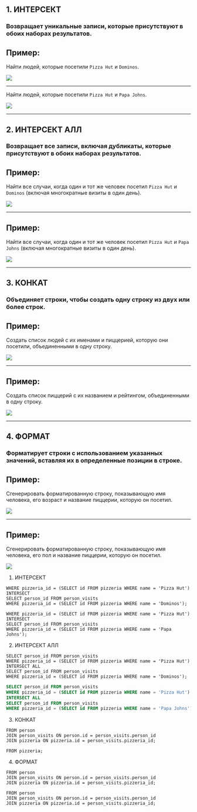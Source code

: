 

## 1. ИНТЕРСЕКТ

### Возвращает уникальные записи, которые присутствуют в обоих наборах результатов.

## Пример:
Найти людей, которые посетили `Pizza Hut` и `Dominos`.


![](1.png)


---

Найти людей, которые посетили `Pizza Hut` и `Papa Johns`.



![](2.png)

---

## 2. ИНТЕРСЕКТ АЛЛ

### Возвращает все записи, включая дубликаты, которые присутствуют в обоих наборах результатов.

## Пример:
Найти все случаи, когда один и тот же человек посетил `Pizza Hut` и `Dominos` (включая многократные визиты в один день).


![](3.png)

---

## Пример:
Найти все случаи, когда один и тот же человек посетил `Pizza Hut` и `Papa Johns` (включая многократные визиты в один день).



![](4.png)

---

## 3. КОНКАТ

### Объединяет строки, чтобы создать одну строку из двух или более строк.

## Пример:
Создать список людей с их именами и пиццерией, которую они посетили, объединенными в одну строку.

![](5.png)

---

## Пример:
Создать список пиццерий с их названием и рейтингом, объединенными в одну строку.

![](6.png)

---

## 4. ФОРМАТ

### Форматирует строки с использованием указанных значений, вставляя их в определенные позиции в строке.

## Пример:
Сгенерировать форматированную строку, показывающую имя человека, его возраст и название пиццерии, которую он посетил.

![](7.png)

---

## Пример:
Сгенерировать форматированную строку, показывающую имя человека, его пол и название пиццерии, которую он посетил.

![](8.png)



1. ИНТЕРСЕКТ
```SELECT person_id FROM person_visits
WHERE pizzeria_id = (SELECT id FROM pizzeria WHERE name = 'Pizza Hut')
INTERSECT
SELECT person_id FROM person_visits
WHERE pizzeria_id = (SELECT id FROM pizzeria WHERE name = 'Dominos'); 
```
``` SELECT person_id FROM person_visits
WHERE pizzeria_id = (SELECT id FROM pizzeria WHERE name = 'Pizza Hut')
INTERSECT
SELECT person_id FROM person_visits
WHERE pizzeria_id = (SELECT id FROM pizzeria WHERE name = 'Papa Johns'); 
```
2. ИНТЕРСЕКТ АЛЛ
```
SELECT person_id FROM person_visits
WHERE pizzeria_id = (SELECT id FROM pizzeria WHERE name = 'Pizza Hut')
INTERSECT ALL
SELECT person_id FROM person_visits
WHERE pizzeria_id = (SELECT id FROM pizzeria WHERE name = 'Dominos'); 
``` 
```sql
SELECT person_id FROM person_visits
WHERE pizzeria_id = (SELECT id FROM pizzeria WHERE name = 'Pizza Hut')
INTERSECT ALL
SELECT person_id FROM person_visits
WHERE pizzeria_id = (SELECT id FROM pizzeria WHERE name = 'Papa Johns');
```

3. КОНКАТ
```SELECT CONCAT (person.name, ' посетила ', pizzeria.name) AS visit
FROM person
JOIN person_visits ON person.id = person_visits.person_id
JOIN pizzeria ON pizzeria.id = person_visits.pizzeria_id;
```
```SELECT CONCAT(name, ' имеет рейтинг ', rating) AS pizzeria_details
FROM pizzeria; 
```
4. ФОРМАТ
```SELECT FORMAT('Person %s (age %s) visited %s', person.name, person.age, pizzeria.name) AS "ДАННЫЕ ЧЕЛОВЕКА"
FROM person
JOIN person_visits ON person.id = person_visits.person_id
JOIN pizzeria ON pizzeria.id = person_visits.pizzeria_id;
```
```SELECT FORMAT('%s %s посетил(а) %s', person.name, person.gender, pizzeria.name) AS "ктокуда"
FROM person
JOIN person_visits ON person.id = person_visits.person_id
JOIN pizzeria ON pizzeria.id = person_visits.pizzeria_id;
```
